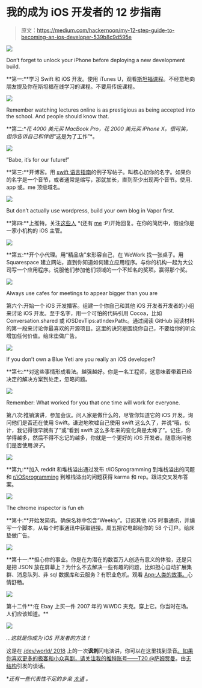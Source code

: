 # 我的成为 iOS 开发者的 12 步指南

> 原文：<https://medium.com/hackernoon/my-12-step-guide-to-becoming-an-ios-developer-539b8c9d595e>

![](img/636bce375e3ff6f90f8b88f8b36cacdf.png)

Don’t forget to unlock your iPhone before deploying a new development build.

**第一:**学习 Swift 和 iOS 开发。使用 iTunes U，观看[斯坦福课程](https://itunes.apple.com/us/course/developing-ios-11-apps-with-swift/id1309275316)。不经意地向朋友提及你在斯坦福在线学习的课程。不要用传统课程。

![](img/185ffdec6b00fd10ce6ed3c39d9d9001.png)

Remember watching lectures online is as prestigious as being accepted into the school. And people should know that.

**第二:**花 4000 美元买 MacBook Pro，花 2000 美元买 iPhone X。很可笑，但你告诉自己和伴侣*“这是为了工作”*。

![](img/caccc557dca41f3971f634d2d3c70caa.png)

“Babe, it’s for our future!”

**第三:**开博客。用 [swift 语言指南](https://swift.org/documentation/api-design-guidelines/)的例子写帖子。叫核心加你的名字。如果你的名字是一个音节，或者通常是缩写，那就加长，直到至少出现两个音节。使用. app 或。me 顶级域名。

![](img/b62b5ecfaa88e08b3ee66ad6306426c1.png)

But don’t actually use wordpress, build your own blog in Vapor first.

**第四:**上推特。关注[这些人](/app-coder-io/52-people-every-ios-developer-should-follow-on-twitter-25ca8915369a) *(还有 [me](https://twitter.com/samjarman) :P)开始回复。在你的简历中，假设你是一家小机构的 iOS 主管。

![](img/54b4a92cca5ab011a06900c2b7f2813e.png)

**第五:**开个小代理。用“精品店”来形容自己，在 WeWork 找一张桌子。用 Squarespace 建立网站，直到你知道如何建立应用程序。与你的机构一起为大公司写一个应用程序。说服他们参加他们领域的一个不知名的奖项。赢得那个奖。

![](img/db4c284de1f33308fff95173bd6cbfc1.png)

Always use cafes for meetings to appear bigger than you are

第六个:开始一个 iOS 开发播客。组建一个你自己和其他 iOS 开发者开发者的小组来讨论 iOS 开发。至于名字，用一个可怕的代码引用 Cocoa，比如 Conversation.shared 或 iOSDevTips:atIndexPath:。通过阅读 GitHub 阅读材料的第一段来讨论你最喜欢的开源项目。这里的诀窍是围绕你自己，不要给你的听众增加任何价值。给床垫做广告。

![](img/5f10208289184f4c62e47d3fc2cf1f3c.png)

If you don’t own a Blue Yeti are you really an iOS developer?

**第七:**对这些事情形成看法。越强越好。你是一名工程师，这意味着带着已经决定的解决方案到处走，忽略问题。

![](img/6b733657d883fdc24ac02980b0cc8fc0.png)

Remember: What worked for you that one time will work for everyone.

第八次:推销演讲，参加会议。问人家是做什么的，尽管你知道它的 iOS 开发。询问他们是否还在使用 Swift。谦逊地吹嘘自己使用 swift 这么久了，并说“哦，伙计，我记得很早就有了”或“看到 swift 这么多年来的变化真是太棒了”。记住，你学得越多，然后不得不忘记的越多，你就是一个更好的 iOS 开发者。随意询问他们是否使用*浪子*。

![](img/ca873ec9b8138506f864312961fc1070.png)

**第九:**加入 reddit 和堆栈溢出通过发布 r/iOSprogramming 到堆栈溢出的问题和 [r/iOSprogramming](https://www.reddit.com/r/iOSProgramming/) 到堆栈溢出的问题获得 karma 和 rep。跟进交叉发布答案。

![](img/4354c01fc91ac740ce9b8edc4ea155e5.png)

The chrome inspector is fun eh

**第十:**开始发简讯。确保名称中包含“Weekly”。订阅其他 iOS 时事通讯，并编写一个脚本，从每个时事通讯中获取链接。周五把它电邮给你的 58 个订户。给床垫做广告。

![](img/6a919b2a69acf531314426e15b7d6883.png)

**第十一:**担心你的事业。你是在为潜在的数百万人创造有意义的体验，还是只是把 JSON 放在屏幕上？为什么不去解决一些有趣的问题，比如担心自动扩展集群、消息队列、非 sql 数据库和云服务？有职业危机。观看 [App:人类的故事。](http://appdocumentary.com/)心情舒畅。

![](img/064833b7fa3e16a4671eb77ae2ca013d.png)

第十二件**:在 Ebay 上买一件 2007 年的 WWDC 夹克。穿上它。你当时在场。人们应该知道。**

![](img/72ee047726b4155a3faee47dad99d9d5.png)

*…这就是你成为 iOS 开发者的方法！*

这是在 [/dev/world/ 2018](http://www.devworld.com.au/) 上的一次**讽刺**闪电演讲，你可以在这里找到录音[。如果你喜欢更多的极客和小众喜剧，请关注我的推特账号——T20 @萨姆贾曼](https://www.youtube.com/watch?v=xdV8HjSnDKc&feature=youtu.be)。由[无结构](https://www.youtube.com/playlist?list=PLAjZyhMgkKSw1yhmpm01bwD5Rj_Tqrndn)引发的谈话。

**还有一些代表性不足的乡亲* [*太请*](https://twitter.com/samjarman/status/1039433447826026496) *。*